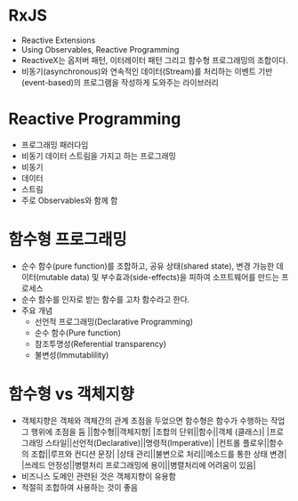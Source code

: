 # RxJS
- Reactive Extensions
- Using Observables, Reactive Programming
- ReactiveX는 옵저버 패턴, 이터레이터 패턴 그리고 함수형 프로그래밍의 조합이다.
- 비동기(asynchronous)와 연속적인 데이터(Stream)를 처리하는 이벤트 기반(event-based)의 프로그램을 작성하게 도와주는 라이브러리

# Reactive Programming
- 프로그래밍 패러다임
- 비동기 데이터 스트림을 가지고 하는 프로그래밍
- 비동기
- 데이터
- 스트림
- 주로 Observables와 함께 함 

# 함수형 프로그래밍
- 순수 함수(pure function)를 조합하고, 공유 상태(shared state), 변경 가능한 데이터(mutable data) 및 부수효과(side-effects)을 피하여 소프트웨어를 만드는 프로세스
- 순수 함수를 인자로 받는 함수를 고차 함수라고 한다.
- 주요 개념
    - 선언적 프로그래밍(Declarative Programming)
    - 순수 함수(Pure function)
    - 참조투명성(Referential transparency)
    - 불변성(Immutablility)

# 함수형 vs 객체지향
- 객체지향은 객체와 객체간의 관계 초점을 두었으면 함수형은 함수가 수행하는 작업 그 행위에 초점을 둠
||함수형||객체지향|
|조합의 단위||함수||객체 (클래스)|
|프로그래밍 스타일||선언적(Declarative)||명령적(Imperative)|
|컨트롤 플로우||함수의 조합||루프와 컨디션 문장|
|상태 관리||불변으로 처리||메소드를 통한 상태 변경|
|쓰레드 안정성||병렬처리 프로그래밍에 용이||병렬처리에 어려움이 있음|
- 비즈니스 도메인 관련된 것은 객체지향이 유용함
- 적절히 조합하여 사용하는 것이 좋음
